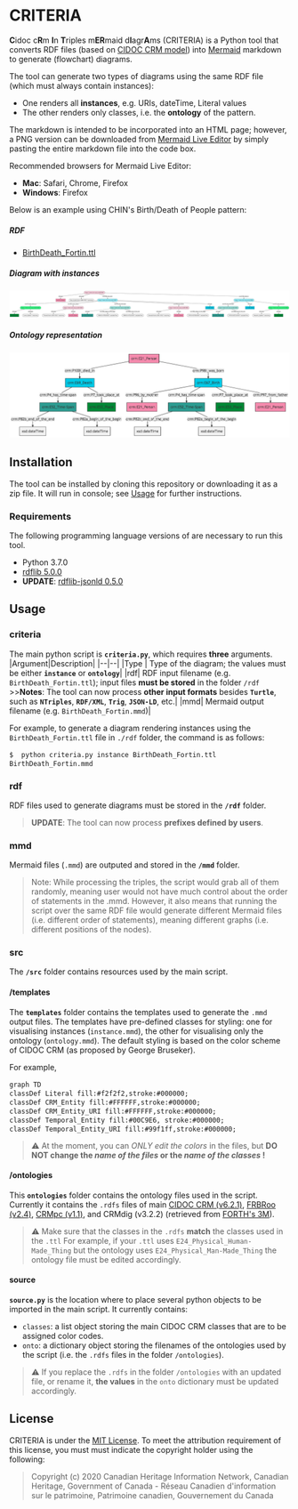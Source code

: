 # CRITERIA

**C**idoc c**R**m **I**n **T**riples m**ER**maid d**I**agr**A**ms (CRITERIA) is a Python tool that converts RDF files (based on [CIDOC CRM model](http://www.cidoc-crm.org/)) into [Mermaid](https://mermaid-js.github.io/mermaid/#/) markdown to generate (flowchart) diagrams.

The tool can generate two types of diagrams using the same RDF file (which must always contain instances):
* One renders all **instances**, e.g. URIs, dateTime, Literal values
* The other renders only classes, i.e. the **ontology** of the pattern.

The markdown is intended to be incorporated into an HTML page; however, a PNG version can be downloaded from [Mermaid Live Editor](https://mermaid-js.github.io/mermaid-live-editor) by simply pasting the entire markdown file into the code box. 

Recommended browsers for Mermaid Live Editor:
* **Mac**: Safari, Chrome, Firefox
* **Windows**: Firefox

Below is an example using CHIN's Birth/Death of People pattern:

##### RDF
* [BirthDeath_Fortin.ttl](/rdf/BirthDeath_Fortin.ttl)

##### Diagram with instances
![Birth/Death of People pattern with instances](/docs/images/BirthDeath_Fortin.png)

##### Ontology representation
![Ontology of Birth/Death of People pattern ](/docs/images/BirthDeathOnto.png)

## Installation
The tool can be installed by cloning this repository or downloading it as a zip file.
It will run in console; see [Usage](#usage) for further instructions.

### Requirements
The following programming language versions of are necessary to run this tool.
- Python 3.7.0
- [rdflib 5.0.0](https://rdflib.readthedocs.io/en/stable/gettingstarted.html)
- **UPDATE**: [rdflib-jsonld 0.5.0](https://github.com/RDFLib/rdflib-jsonld)

## Usage

### criteria
The main python script is **`criteria.py`**, which requires **three** arguments.
|Argument|Description|
|--|--|
|Type | Type of the diagram; the values must be either **`instance`** or **`ontology`**|
|rdf|  RDF input filename (e.g. `BirthDeath_Fortin.ttl`); input files **must be stored** in the folder `/rdf`<br>>>**Notes**: The tool can now process **other input formats** besides **`Turtle`**, such as **`NTriples`**, **`RDF/XML`**, **`Trig`**, **`JSON-LD`**, etc.|
|mmd|  Mermaid output filename (e.g. `BirthDeath_Fortin.mmd`)|

For example, to generate a diagram rendering instances using the `BirthDeath_Fortin.ttl` file in `./rdf` folder, the command is as follows:
```shell
$  python criteria.py instance BirthDeath_Fortin.ttl BirthDeath_Fortin.mmd
```
### rdf
RDF files used to generate diagrams must be stored in the **`/rdf`** folder.
> **UPDATE**: The tool can now process **prefixes defined by users**.

### mmd
Mermaid files (`.mmd`) are outputed and stored in the **`/mmd`** folder.
> Note: While processing the triples, the script would grab all of them randomly, meaning user would not have much control about the order of statements in the .mmd. However, it also means that running the script over the same RDF file would generate different Mermaid files (i.e. different order of statements), meaning different graphs (i.e. different positions of the nodes).

### src
The **`/src`** folder contains resources used by the main script.

#### /templates 
The **`templates`** folder contains the templates used to generate the `.mmd` output files. The templates have pre-defined classes for styling: one for visualising instances (`instance.mmd`), the other for visualising only the ontology (`ontology.mmd`). The default styling is based on the color scheme of CIDOC CRM (as proposed by George Bruseker).

For example,
```
graph TD
classDef Literal fill:#f2f2f2,stroke:#000000;
classDef CRM_Entity fill:#FFFFFF,stroke:#000000;
classDef CRM_Entity_URI fill:#FFFFFF,stroke:#000000;
classDef Temporal_Entity fill:#00C9E6, stroke:#000000;
classDef Temporal_Entity_URI fill:#99f1ff,stroke:#000000;
```
> :warning: At the moment, you can *ONLY edit the colors* in the files, but **DO NOT change the *name of the files* or the *name of the classes* !**

#### /ontologies
This **`ontologies`** folder contains the ontology files used in the script. Currently it contains the `.rdfs` files of main [CIDOC CRM (v6.2.1)](http://www.cidoc-crm.org/Version/version-6.2.1), [FRBRoo (v2.4)](http://www.cidoc-crm.org/frbroo/ModelVersion/frbroo-v.-2.4), [CRMpc (v1.1)](http://www.cidoc-crm.org/Version/version-6.2), and CRMdig (v3.2.2) (retrieved from [FORTH's 3M](https://isl.ics.forth.gr/3M/)).
> :warning: Make sure that the classes in the `.rdfs` **match** the classes used in the `.ttl`
> For example, if your `.ttl` uses `E24_Physical_Human-Made_Thing` but the ontology uses `E24_Physical_Man-Made_Thing` the ontology file must be edited accordingly.

#### source
**`source.py`** is the location where to place several python objects to be imported in the main script. It currently contains:
- `classes`: a list object storing the main CIDOC CRM classes that are to be assigned color codes.
- `onto`: a dictionary object storing the filenames of the ontologies used by the script (i.e. the `.rdfs` files in the folder `/ontologies`).
> :warning: If you replace the `.rdfs` in the folder `/ontologies` with an updated file, or rename it, **the values** in the `onto` dictionary must be updated accordingly.

## License

CRITERIA is under the [MIT License](https://github.com/chin-rcip/CRITERIA/blob/master/LICENSE). To meet the attribution requirement of this license, you must must indicate the copyright holder using the following:

> Copyright (c) 2020 Canadian Heritage Information Network, Canadian Heritage, Government of Canada - Réseau Canadien d'information sur le patrimoine, Patrimoine canadien, Gouvernement du Canada
